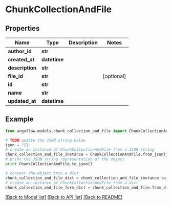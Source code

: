 # ChunkCollectionAndFile


## Properties

Name | Type | Description | Notes
------------ | ------------- | ------------- | -------------
**author_id** | **str** |  | 
**created_at** | **datetime** |  | 
**description** | **str** |  | 
**file_id** | **str** |  | [optional] 
**id** | **str** |  | 
**name** | **str** |  | 
**updated_at** | **datetime** |  | 

## Example

```python
from arguflow.models.chunk_collection_and_file import ChunkCollectionAndFile

# TODO update the JSON string below
json = "{}"
# create an instance of ChunkCollectionAndFile from a JSON string
chunk_collection_and_file_instance = ChunkCollectionAndFile.from_json(json)
# print the JSON string representation of the object
print ChunkCollectionAndFile.to_json()

# convert the object into a dict
chunk_collection_and_file_dict = chunk_collection_and_file_instance.to_dict()
# create an instance of ChunkCollectionAndFile from a dict
chunk_collection_and_file_form_dict = chunk_collection_and_file.from_dict(chunk_collection_and_file_dict)
```
[[Back to Model list]](../README.md#documentation-for-models) [[Back to API list]](../README.md#documentation-for-api-endpoints) [[Back to README]](../README.md)


